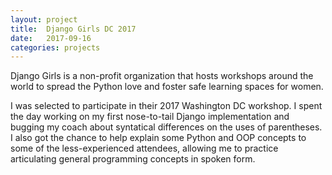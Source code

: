 ```yaml
---
layout: project
title:  Django Girls DC 2017
date:   2017-09-16
categories: projects
---
```


Django Girls is a non-profit organization that hosts workshops around the world to spread the Python love and foster safe learning spaces for women.

I was selected to participate in their 2017 Washington DC workshop. I spent the day working on my first nose-to-tail Django implementation and bugging my coach about syntatical differences on the uses of parentheses. I also got the chance to help explain some Python and OOP concepts to some of the less-experienced attendees, allowing me to practice articulating general programming concepts in spoken form.
